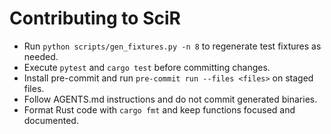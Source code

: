 # Contributing to SciR

- Run `python scripts/gen_fixtures.py -n 8` to regenerate test fixtures as needed.
- Execute `pytest` and `cargo test` before committing changes.
- Install pre-commit and run `pre-commit run --files <files>` on staged files.
- Follow AGENTS.md instructions and do not commit generated binaries.
- Format Rust code with `cargo fmt` and keep functions focused and documented.
